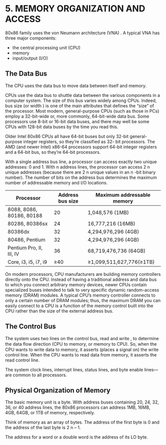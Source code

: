 # 5. MEMORY ORGANIZATION AND ACCESS

80x86 family uses the von Neumann architecture (VNA) . A typical VNA has three major components:

- the central processing unit (CPU)
- memory
- input/output (I/O)

## The Data Bus

The CPU uses the data bus to move data between itself and memory.

CPUs use the data bus to shuttle data between the various components in a computer system. The size of this bus varies widely among CPUs. Indeed, bus size (or width ) is one of the main attributes that defines the “size” of the processor.
Most modern, general-purpose CPUs (such as those in PCs) employ a 32-bit-wide or, more commonly, 64-bit-wide data bus. Some processors use 8-bit or 16-bit data buses, and there may well be some CPUs with 128-bit data buses by the time you read this.

Older Intel 80x86 CPUs all have 64-bit buses but only 32-bit general-purpose integer registers, so they’re classified as 32- bit processors. The AMD (and newer Intel) x86-64 processors support 64-bit integer registers and a 64-bit bus, so they’re 64-bit processors.

With a single address bus line, a processor can access exactly two unique addresses: 0 and 1. With n address lines, the processor can access 2 n unique addresses (because there are 2 n unique values in an n -bit binary number). The number of bits on the address bus determines the maximum number of addressable memory and I/O locations.

| Processor                | Address bus size | Maximum addressable memory |
| ------------------------ | ---------------- | -------------------------- |
| 8088, 8086, 80186, 80188 | 20               | 1,048,576 (1MB)            |
| 80286, 80386sx           | 24               | 16,777,216 (16MB)          |
| 80386dx                  | 32               | 4,294,976,296 (4GB)        |
| 80486, Pentium           | 32               | 4,294,976,296 (4GB)        |
| Pentium Pro, II, III, IV | 36               | 68,719,476,736 (64GB)      |
| Core, i3, i5, i7, i9     | ≥40              | ≥1,099,511,627,776(≥1TB)   |

On modern processors, CPU manufacturers are building memory controllers directly onto the CPU. Instead of having a traditional address and data bus to which you connect arbitrary memory devices, newer CPUs contain specialized buses intended to talk to very specific dynamic random-access memory (DRAM) modules. A typical CPU’s memory controller connects to only a certain number of DRAM modules; thus, the maximum DRAM you can easily connect to a CPU is a function of the memory control built into the CPU rather than the size of the external address bus.

## The Control Bus

The system uses two lines on the control bus, read and write , to determine the data ﬂow direction (CPU to memory, or memory to CPU). So, when the CPU wants to write data to memory, it asserts (places a signal on) the write control line. When the CPU wants to read data from memory, it asserts the read control line.

The system clock lines, interrupt lines, status lines, and byte enable lines—are common to all processors.

## Physical Organization of Memory

The basic memory unit is a byte.
With address buses containing 20, 24, 32, 36, or 40 address lines, the 80x86 processors can address 1MB, 16MB, 4GB, 64GB, or 1TB of memory, respectively.

Think of memory as an array of bytes. The address of the first byte is 0 and the address of the last byte is 2 n – 1.

The address for a word or a double word is the address of its LO byte.
